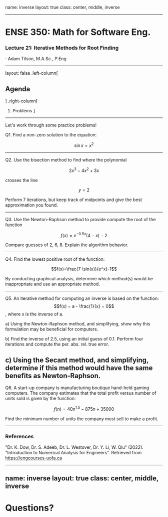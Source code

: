 name: inverse
layout: true
class: center, middle, inverse

---

# ENSE 350: Math for Software Eng.

### Lecture 21: Iterative Methods for Root Finding

$\cdot$ Adam Tilson, M.A.Sc., P.Eng

---

layout: false
.left-column[
  ## Agenda
]
.right-column[
1. Problems
]
---
Let's work through some practice problems!

Q1. Find a non-zero solution to the equation:

$$\sin x = x^2$$

---
Q2. Use the bisection method to find where the polynomial

$$2x^3-4x^2+3x$$

crosses the line

$$y=2$$

Perform 7 iterations, but keep track of midpoints and give the best approximation you found.

---
Q3. Use the Newton-Raphson method to provide compute the root of the function

$$f(x)=e^{-0.5x}(4-x)-2$$

Compare guesses of 2, 6, 8. Explain the algorithm behavior.

---
Q4. Find the lowest positive root of the function:

$$f(x)=\frac{7 \sin(x)}{e^x}-1$$

By conducting graphical analysis, determine which method(s) would be inappropriate and use an appropriate method.

---
Q5. An iterative method for computing an inverse is based on the function:
$$f(x) = a - \frac{1}{x} = 0$$, where x is the inverse of a.

a) Using the Newton-Raphson method, and simplifying, show why this formulation may be beneficial for computers.

b) Find the inverse of 2.5, using an initial guess of 0.1. Perform four iterations and compute the per. abs. rel. true error.

c) Using the Secant method, and simplifying, determine if this method would have the same benefits as Newton-Raphson.
---

Q6. A start-up company is manufacturing boutique hand-held gaming computers. The company estimates that the total profit versus number of units sold is given by the function:

$$f(n) = 40n^{1.5}-875n+35000$$

Find the minimum number of units the company must sell to make a profit.

---

### References

"Dr. K. Dow, Dr. S. Adeeb, Dr. L. Westover, Dr. Y. Li, W. Qiu" (2022). "Introduction to Numerical Analysis for Engineers". Retrieved from https://engcourses-uofa.ca 

---

name: inverse
layout: true
class: center, middle, inverse
---
# Questions?
